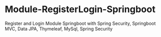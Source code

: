 # Module-RegisterLogin-Springboot
Register and Login Module Springboot with Spring Security, Springboot MVC, Data JPA, Thymeleaf, MySql, Spring Security
